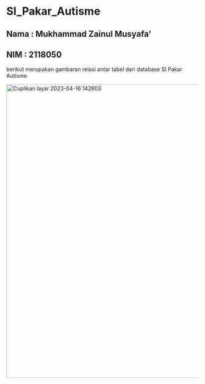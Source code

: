 # SI_Pakar_Autisme
<h2>Nama  : Mukhammad Zainul Musyafa'</h2>
<h2>NIM   : 2118050</h2>
<p>berikut merupakan gambaran relasi antar tabel dari database SI Pakar Autisme</p>
<img width="767" alt="Cuplikan layar 2023-04-16 142603" src="https://user-images.githubusercontent.com/72366600/232280650-751d2053-66f2-4924-9571-f0d5aefb8a0f.png">
